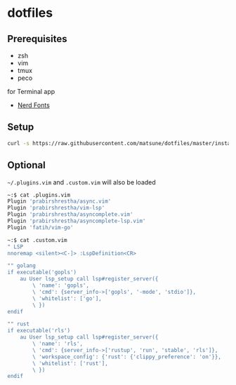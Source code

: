 # dotfiles
## Prerequisites
- zsh
- vim
- tmux
- peco


for Terminal app
- [Nerd Fonts](https://www.nerdfonts.com/)

## Setup
```sh
curl -s https://raw.githubusercontent.com/matsune/dotfiles/master/install.sh | sh
```

## Optional
`~/.plugins.vim` and `.custom.vim` will also be loaded

```sh
~:$ cat .plugins.vim
Plugin 'prabirshrestha/async.vim'
Plugin 'prabirshrestha/vim-lsp'
Plugin 'prabirshrestha/asyncomplete.vim'
Plugin 'prabirshrestha/asyncomplete-lsp.vim'
Plugin 'fatih/vim-go'

~:$ cat .custom.vim
" LSP
nnoremap <silent><C-]> :LspDefinition<CR>

"" golang
if executable('gopls')
    au User lsp_setup call lsp#register_server({
        \ 'name': 'gopls',
        \ 'cmd': {server_info->['gopls', '-mode', 'stdio']},
        \ 'whitelist': ['go'],
        \ })
endif

"" rust
if executable('rls')
    au User lsp_setup call lsp#register_server({
        \ 'name': 'rls',
        \ 'cmd': {server_info->['rustup', 'run', 'stable', 'rls']},
        \ 'workspace_config': {'rust': {'clippy_preference': 'on'}},
        \ 'whitelist': ['rust'],
        \ })
endif
```
